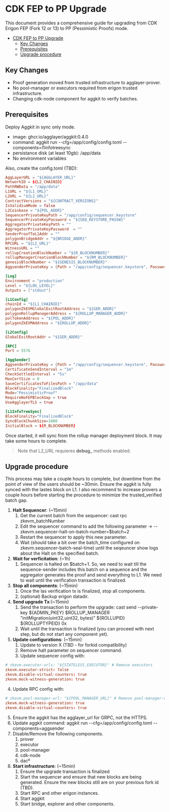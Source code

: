 # CDK FEP to PP Upgrade

This document provides a comprehensive guide for upgrading from CDK Erigon FEP (Fork 12 or 13) to PP (Pessimistic Proofs) mode.

- [CDK FEP to PP Upgrade](#cdk-fep-to-pp-upgrade)
  - [Key Changes](#key-changes)
  - [Prerequisites](#prerequisites)
  - [Upgrade procedure](#upgrade-procedure)

## Key Changes
- Proof generation moved from trusted infrastructure to agglayer-prover.
- No pool-manager or executors required from erigon trusted infrastructure.
- Changing cdk-node component for aggkit to verify batches.

## Prerequisites

Deploy Aggkit in sync only mode. 

* image: ghcr.io/agglayer/aggkit:0.4.0
* command: aggkit run --cfg=/app/config/config.toml --components=l1infotreesync
* persistance disk (at least 10gb): /app/data
* No environment variables

Also, create the config.toml (TBD):
```toml
AggLayerURL = "${AGGLAYER_URL}"
NetworkID = ${L2_CHAINID}
PathRWData = "/app/data"
L1URL = "${L1_URL}"
L2URL = "${L2_URL}"
ContractVersions = "${CONTRACT_VERSIONS}"
IsValidiumMode = false
L2Coinbase = "${POL_ADDR}"
SequencerPrivateKeyPath = "/app/config/sequencer.keystore"
SequencerPrivateKeyPassword = "${SEQ_KEYSTORE_PASSW}"
AggregatorPrivateKeyPath = ""
AggregatorPrivateKeyPassword  = ""
SenderProofToL1Addr = ""
polygonBridgeAddr = "${BRIDGE_ADDR}"
RPCURL = "${L2_URL}"
WitnessURL = ""
rollupCreationBlockNumber = "${R_BLOCKNUMBER}"
rollupManagerCreationBlockNumber = "${RM_BLOCKNUMBER}"
genesisBlockNumber = "${GENESIS_BLOCKNUMBER}"
AggsenderPrivateKey = {Path = "/app/config/sequencer.keystore", Password = "${SEQ_KEYSTORE_PASSW}"}

[Log]
Environment = "production"
Level = "${LOG_LEVEL}"
Outputs = ["stdout"]

[L1Config]
chainId = "${L1_CHAINID}"
polygonZkEVMGlobalExitRootAddress = "${GER_ADDR}"
polygonRollupManagerAddress = "${ROLLUP_MANAGER_ADDR}"
polTokenAddress = "${POL_ADDR}"
polygonZkEVMAddress = "${ROLLUP_ADDR}"

[L2Config]
GlobalExitRootAddr = "${GER_ADDR}"

[RPC]
Port = 5576

[AggSender]
AggsenderPrivateKey = {Path = "/app/config/sequencer.keystore", Password = "${SEQ_KEYSTORE_PASSW}"}
CertificateSendInterval = "1m"
CheckSettledInterval = "5s"
MaxCertSize = 0
SaveCertificatesToFilesPath = "/app/data"
BlockFinality="FinalizedBlock"
Mode="PessimisticProof"
RequireNoFEPBlockGap = true
UseAgglayerTLS = true

[L1InfoTreeSync]
BlockFinality="FinalizedBlock"
SyncBlockChunkSize=1000
InitialBlock = ${R_BLOCKNUMBER}
```

Once started, it will sync from the rollup manager deployment block. It may take some hours to complete.

> Note that L2_URL requieres **debug_** methods enabled.


## Upgrade procedure

This process may take a couple hours to complete, but downtime from the point of view of the users should be ~30min. Ensure the aggkit is fully synced with the lastes block on L1. I also recommend to increase provers a couple hours before starting the procedure to minimize the trusted_verified batch gap.

1. **Halt Sequencer**: (~15min)
   1. Get the current batch from the sequencer: cast rpc zkevm_batchNumber 
   2. Edit the sequencer command to add the following parameter -> --zkevm.sequencer-halt-on-batch-number=$batch+2
   3. Restart the sequencer to apply this new parameter.
   4. Wait (should take a bit over the batch_time configured on zkevm.sequencer-batch-seal-time) until the seqeuncer show logs about the Halt on the specified batch.
2. **Wait for verficitation**: (~1h)
   1. Sequencer is halted on $batch+1. So, we need to wait till the sequence-sender includes this batch on a sequence and the aggregator generates the proof and send everything to L1. We need to wait until the verification transaction is finalized.
3. **Stop all components**: (~15min)
   1. Once the las verification tx is finalized, stop all components.
   2. (optional) Backup erigon datadir.
4. **Send upgrade Tx**:(~15min)
   1. Send the transaction to perform the upgrade: cast send --private-key ${ADMIN_PKEY} $ROLLUP_MANAGER "initMigration(uint32,uint32, bytes)" ${ROLLUPID} ${ROLLUPTYPEID} 0x
   2. Wait until the transaction is finalized (you can proceed with next step, but do not start any component yet).
5. **Update configurations**: (~15min)
   1. Update to version X (TBD - for forkid compatibility) 
   2. Remove halt parameter on sequencer command.
   3. Update sequencer config with:
```toml
# zkevm.executor-urls: "${STATELESS_EXECUTOR}" # Remove executors
zkevm.executor-strict: false
zkevm.disable-virtual-counters: true
zkevm.mock-witness-generation: true
```
   4. Update RPC config with:
```toml
# zkevm.pool-manager-url: "${POOL_MANAGER_URL}" # Remove pool-manager-url
zkevm.mock-witness-generation: true
zkevm.disable-virtual-counters: true
```
   5. Ensure the aggkit has the agglayer_url for GRPC, not the HTTPS.
   6. Update aggkit command: aggkit run --cfg=/app/config/config.toml --components=aggsender
   7. Disable/Remove the following components.
      1. prover
      2. executor
      3. pool-manager
      4. cdk-node
      5. dacº
1. **Start infrastructure**: (~15min)
   1. Ensure the upgrade transaction is finalized
   2. Start the sequencer and ensure that new blocks are being generated. Ensure the new blocks still are on your previous fork id (TBD).
   3. Start RPC and other erigon instances.
   4. Start aggkit
   5. Start bridge, explorer and other components.

